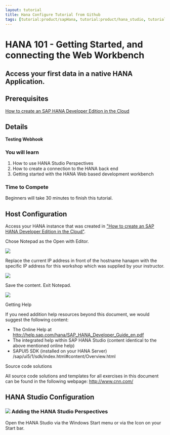 ```yaml
---
layout: tutorial
title: Hana Configure Tutorial from Github
tags: [tutorial:product/sapHana, tutorial:product/hana_studio, tutorial:technology/sql]
---
```

# HANA 101 - Getting Started, and connecting the Web Workbench

## Access your first data in a native HANA Application.


## Prerequisites  
[How to create an SAP HANA Developer Edition in the Cloud](http://go-qa.sap.com/developer/tutorials/setup-hana-for-cloud.html)

## Details

**Testing Webhook**

### You will learn  

1. How to use HANA Studio Perspectives
2. How to create a connection to the HANA back end
3. Getting started with the HANA Web based development workbench

### Time to Compete

Beginners will take 30 minutes to finish this tutorial.

## Host Configuration

Access your HANA instance that was created in ["How to create an SAP HANA Developer Edition in the Cloud"](http://go-qa.sap.com/developer/tutorials/setup-hana-for-cloud.html).

Chose Notepad as the Open with Editor.

![](https://raw.githubusercontent.com/testorgiz/test-tutorials/master/tutorials/hana-configure-gt/hana_01_host_02.png)

Replace the current IP address in front of the hostname hanapm with the specific IP address for this workshop which was supplied by your instructor.

![](https://raw.githubusercontent.com/testorgiz/test-tutorials/master/tutorials/hana-configure-gt/hana_01_host_03.png)

Save the content. Exit Notepad.

![](https://raw.githubusercontent.com/testorgiz/test-tutorials/master/tutorials/hana-configure-gt/hana_01_host_04.png)


Getting Help

If you need addition help resources beyond this document, we would suggest the following content:

* The Online Help at <http://help.sap.com/hana/SAP_HANA_Developer_Guide_en.pdf>
* The integrated help within SAP HANA Studio (content  identical to the above mentioned online help)
* SAPUI5 SDK (installed on your HANA Server) /sap/ui5/1/sdk/index.html#content/Overview.html

Source code solutions

All source code solutions and templates for all exercises in this document can be found in the following webpage: <http://www.cnn.com/>

## HANA Studio Configuration

### ![](https://raw.githubusercontent.com/testorgiz/test-tutorials/master/tutorials/hana-configure-gt/icon_gold_circle_01.svg) Adding the HANA Studio Perspectives

Open the HANA Studio via the Windows Start menu or via the Icon on your Start bar.
